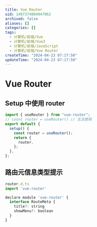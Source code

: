 ```yaml
---
title: Vue Router
uid: 1407374884047062
archived: false
aliases: []
categories: []
tags:
  - 计算机/前端/Vue
  - 计算机/前端/Vue3
  - 计算机/前端/JavaScript
  - 计算机/前端/Vue Router
createTime: "2024-04-23 07:17:50"
updateTime: "2024-04-23 07:17:50"
---
```


# Vue Router

## Setup 中使用 router

```js
import { useRouter } from "vue-router";
// cosnt router = useRouter() // 无法使用
export default {
  setup() {
    const router = useRouter();
    return {
      router,
    };
  },
};
```

## 路由元信息类型提示

```js
router.d.ts
import 'vue-router'

declare module 'vue-router' {
  interface RouteMeta {
    title?: string
    showMenu?: boolean
  }
}
```
